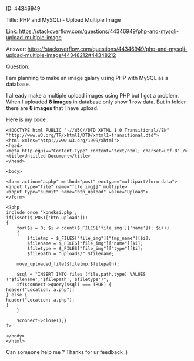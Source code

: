 ID:     44346949

Title:  PHP and MySQLi - Upload Multiple Image

Link:   https://stackoverflow.com/questions/44346949/php-and-mysqli-upload-multiple-image

Answer: https://stackoverflow.com/questions/44346949/php-and-mysqli-upload-multiple-image/44348212#44348212


Question:

I am planning to make an image galary using PHP with MySQL as a database.

I already make a multiple upload images using PHP but I got a problem. When I uploaded **8 images** in database only show 1 row data. But in folder there are **8 images** that I have upload.

Here is my code :

    <!DOCTYPE html PUBLIC "-//W3C//DTD XHTML 1.0 Transitional//EN" "http://www.w3.org/TR/xhtml1/DTD/xhtml1-transitional.dtd">
    <html xmlns="http://www.w3.org/1999/xhtml">
    <head>
    <meta http-equiv="Content-Type" content="text/html; charset=utf-8" />
    <title>Untitled Document</title>
    </head>

    <body>

    <form action="a.php" method="post" enctype="multipart/form-data">
    <input type="file" name="file_img[]" multiple>
    <input type="submit" name="btn_upload" value="Upload">    
    </form>

    <?php
    include_once 'koneksi.php';
    if(isset($_POST['btn_upload']))
    {
        for($i = 0; $i < count($_FILES['file_img']['name']); $i++)
        {
            $filetmp = $_FILES["file_img"]["tmp_name"][$i];
            $filename = $_FILES["file_img"]["name"][$i];
            $filetype = $_FILES["file_img"]["type"][$i];
            $filepath = "uploads/".$filename;

        move_uploaded_file($filetmp,$filepath);

        $sql = "INSERT INTO files (file,path,type) VALUES ('$filename','$filepath','$filetype')";
        if($connect->query($sql) === TRUE) {        
    header("Location: a.php");    
    } else {        
    header("Location: a.php");    
    }     
    	}

        $connect->close();}
    ?>

    </body>
    </html>

Can someone help me ? Thanks for ur feedback :)
